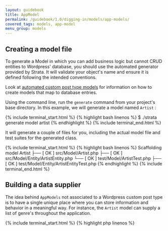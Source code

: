 ```yaml
---
layout: guidebook
title: AppModel
permalink: /guidebook/1.0/digging-in/models/app-models/
covered_tags: models, app-model
menu_group: models
---
```


## Creating a model file

To generate a Model in which you can add business logic but cannot CRUD entities to Wordpress' database, you should use the automated generator provided by Strata. It will validate your object's name and ensure it is defined following the intended conventions.

Look at [automated custom post type models](/guidebook/1.0/digging-in/models/custom-post-types/) for information on how to create models that map to database entries.

Using the command line, run the `generate` command from your project's base directory. In this example, we will generate a model named `Artist` :

{% include terminal_start.html %}
{% highlight bash linenos %}
$ ./strata generate model artist
{% endhighlight %}
{% include terminal_end.html %}

It will generate a couple of files for you, including the actual model file and test suites for the generated class.

{% include terminal_start.html %}
{% highlight bash linenos %}
Scaffolding model Artist
  ├── [ OK ] src/Model/Artist.php
  ├── [ OK ] src/Model/Entity/ArtistEntity.php
  └── [ OK ] test/Model/ArtistTest.php
  ├── [ OK ] test/Model/Entity/ArtistEntityTest.php
{% endhighlight %}
{% include terminal_end.html %}

## Building a data supplier

The idea behind `AppModels` not associated to a Wordpress custom post type is to have a single unique place where you can store information and behavior in a meaningful way. For instance, the `Artist` model can supply a list of genre's throughout the application.

{% include terminal_start.html %}
{% highlight php linenos %}
<?php
namespace App\Model;

class Artist extends AppModel
{
    public static function listGenres()
    {
        return array(
            "Classical",
            "Pop",
            "Rock",
        );
    }
}
{% endhighlight %}
{% include terminal_end.html %}

A `Model` is the perfect type of object unto which add API access to a remote services.
